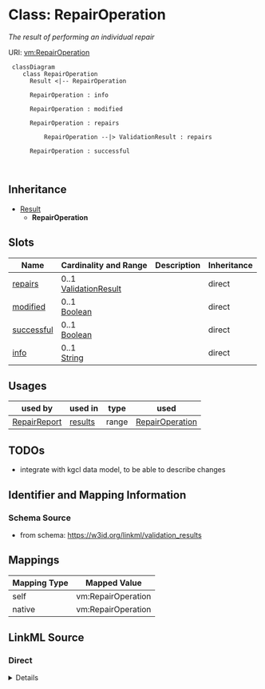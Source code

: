 # Class: RepairOperation


_The result of performing an individual repair_





URI: [vm:RepairOperation](https://w3id.org/linkml/validation-model/RepairOperation)



```{mermaid}
 classDiagram
    class RepairOperation
      Result <|-- RepairOperation
      
      RepairOperation : info
        
      RepairOperation : modified
        
      RepairOperation : repairs
        
          RepairOperation --|> ValidationResult : repairs
        
      RepairOperation : successful
        
      
```





## Inheritance
* [Result](Result.md)
    * **RepairOperation**



## Slots

| Name | Cardinality and Range | Description | Inheritance |
| ---  | --- | --- | --- |
| [repairs](repairs.md) | 0..1 <br/> [ValidationResult](ValidationResult.md) |  | direct |
| [modified](modified.md) | 0..1 <br/> [Boolean](Boolean.md) |  | direct |
| [successful](successful.md) | 0..1 <br/> [Boolean](Boolean.md) |  | direct |
| [info](info.md) | 0..1 <br/> [String](String.md) |  | direct |





## Usages

| used by | used in | type | used |
| ---  | --- | --- | --- |
| [RepairReport](RepairReport.md) | [results](results.md) | range | [RepairOperation](RepairOperation.md) |






## TODOs

* integrate with kgcl data model, to be able to describe changes

## Identifier and Mapping Information







### Schema Source


* from schema: https://w3id.org/linkml/validation_results





## Mappings

| Mapping Type | Mapped Value |
| ---  | ---  |
| self | vm:RepairOperation |
| native | vm:RepairOperation |





## LinkML Source

<!-- TODO: investigate https://stackoverflow.com/questions/37606292/how-to-create-tabbed-code-blocks-in-mkdocs-or-sphinx -->

### Direct

<details>
```yaml
name: RepairOperation
description: The result of performing an individual repair
todos:
- integrate with kgcl data model, to be able to describe changes
from_schema: https://w3id.org/linkml/validation_results
rank: 1000
is_a: Result
attributes:
  repairs:
    name: repairs
    from_schema: https://w3id.org/linkml/validation_results
    rank: 1000
    range: ValidationResult
  modified:
    name: modified
    from_schema: https://w3id.org/linkml/validation_results
    rank: 1000
    range: boolean
  successful:
    name: successful
    from_schema: https://w3id.org/linkml/validation_results
    rank: 1000
    range: boolean
  info:
    name: info
    from_schema: https://w3id.org/linkml/validation_results
    range: string

```
</details>

### Induced

<details>
```yaml
name: RepairOperation
description: The result of performing an individual repair
todos:
- integrate with kgcl data model, to be able to describe changes
from_schema: https://w3id.org/linkml/validation_results
rank: 1000
is_a: Result
attributes:
  repairs:
    name: repairs
    from_schema: https://w3id.org/linkml/validation_results
    rank: 1000
    alias: repairs
    owner: RepairOperation
    domain_of:
    - RepairOperation
    range: ValidationResult
  modified:
    name: modified
    from_schema: https://w3id.org/linkml/validation_results
    rank: 1000
    alias: modified
    owner: RepairOperation
    domain_of:
    - RepairOperation
    range: boolean
  successful:
    name: successful
    from_schema: https://w3id.org/linkml/validation_results
    rank: 1000
    alias: successful
    owner: RepairOperation
    domain_of:
    - RepairOperation
    range: boolean
  info:
    name: info
    from_schema: https://w3id.org/linkml/validation_results
    alias: info
    owner: RepairOperation
    domain_of:
    - ValidationResult
    - RepairOperation
    range: string

```
</details>